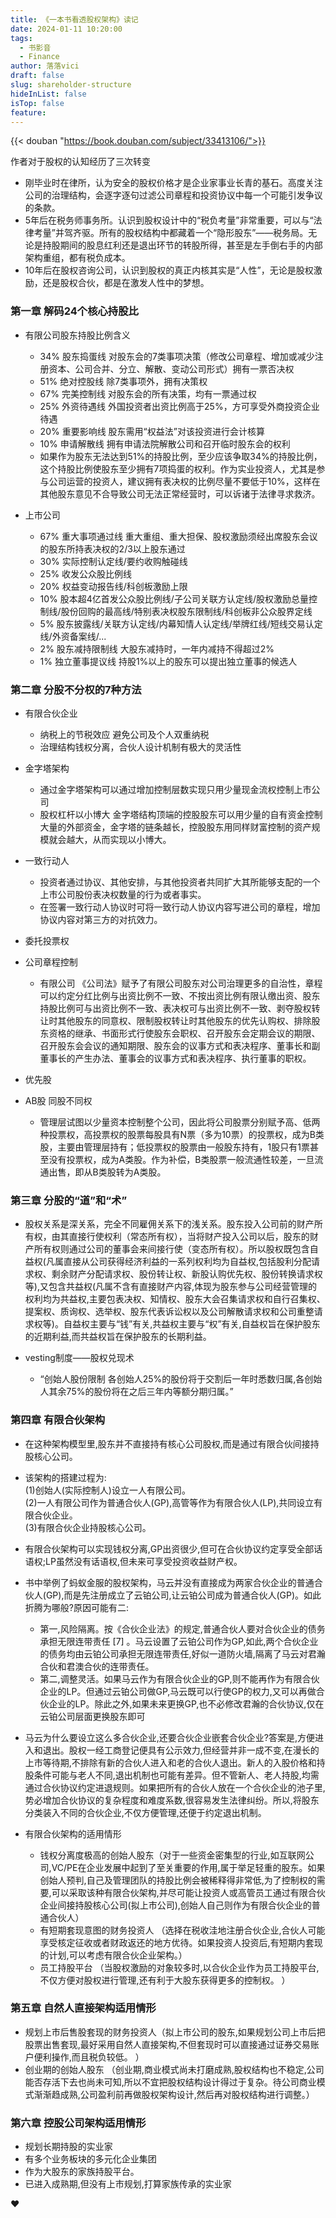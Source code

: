 ```yaml
---
title: 《一本书看透股权架构》读记
date: 2024-01-11 10:20:00
tags:
  - 书影音
  - Finance
author: 落落vici
draft: false
slug: shareholder-structure
hideInList: false
isTop: false
feature:
---
```


{{< douban "https://book.douban.com/subject/33413106/">}}

作者对于股权的认知经历了三次转变
- 刚毕业时在律所，认为安全的股权价格才是企业家事业长青的基石。高度关注公司的治理结构，会逐字逐句过滤公司章程和投资协议中每一个可能引发争议的条款。
- 5年后在税务师事务所。认识到股权设计中的“税负考量”非常重要，可以与“法律考量”并驾齐驱。所有的股权结构中都藏着一个“隐形股东”——税务局。无论是持股期间的股息红利还是退出环节的转股所得，甚至是左手倒右手的内部架构重组，都有税负成本。
- 10年后在股权咨询公司，认识到股权的真正内核其实是“人性”，无论是股权激励，还是股权合伙，都是在激发人性中的梦想。

### 第一章 解码24个核心持股比

- 有限公司股东持股比例含义
	- 34% 股东捣蛋线 对股东会的7类事项决策（修改公司章程、增加或减少注册资本、公司合并、分立、解散、变动公司形式）拥有一票否决权
	- 51% 绝对控股线 除7类事项外，拥有决策权
	- 67% 完美控制线 对股东会的所有决策，均有一票通过权
	- 25% 外资待遇线 外国投资者出资比例高于25%，方可享受外商投资企业待遇
	- 20% 重要影响线 股东需用“权益法”对该投资进行会计核算
	- 10% 申请解散线 拥有申请法院解散公司和召开临时股东会的权利
	- 如果作为股东无法达到51%的持股比例，至少应该争取34%的持股比例，这个持股比例使股东至少拥有7项捣蛋的权利。作为实业投资人，尤其是参与公司运营的投资人，建议拥有表决权的比例尽量不要低于10%，这样在其他股东意见不合导致公司无法正常经营时，可以诉诸于法律寻求救济。

- 上市公司
	- 67% 重大事项通过线 重大重组、重大担保、股权激励须经出席股东会议的股东所持表决权的2/3以上股东通过
	- 30% 实际控制认定线/要约收购触碰线
	- 25% 收发公众股比例线
	- 20% 权益变动报告线/科创板激励上限
	- 10% 股本超4亿首发公众股比例线/子公司关联方认定线/股权激励总量控制线/股份回购的最高线/特别表决权股东限制线/科创板非公众股界定线
	- 5% 股东披露线/关联方认定线/内幕知情人认定线/举牌红线/短线交易认定线/外资备案线/...
	- 2% 股东减持限制线 大股东减持时，一年内减持不得超过2%
	- 1% 独立董事提议线 持股1%以上的股东可以提出独立董事的候选人

### 第二章 分股不分权的7种方法

- 有限合伙企业
	- 纳税上的节税效应 避免公司及个人双重纳税
	- 治理结构钱权分离，合伙人设计机制有极大的灵活性

- 金字塔架构
	- 通过金字塔架构可以通过增加控制层数实现只用少量现金流权控制上市公司
	- 股权杠杆以小博大 金字塔结构顶端的控股股东可以用少量的自有资金控制大量的外部资金，金字塔的链条越长，控股股东用同样财富控制的资产规模就会越大，从而实现以小博大。

- 一致行动人
	- 投资者通过协议、其他安排，与其他投资者共同扩大其所能够支配的一个上市公司股份表决权数量的行为或者事实。
	- 在签署一致行动人协议时可将一致行动人协议内容写进公司的章程，增加协议内容对第三方的对抗效力。

- 委托投票权

- 公司章程控制
	- 有限公司 《公司法》赋予了有限公司股东对公司治理更多的自治性，章程可以约定分红比例与出资比例不一致、不按出资比例有限认缴出资、股东持股比例可与出资比例不一致、表决权可与出资比例不一致、剥夺股权转让时其他股东的同意权、限制股权转让时其他股东的优先认购权、排除股东资格的继承、书面形式行使股东会职权、召开股东会定期会议的期限、召开股东会会议的通知期限、股东会的议事方式和表决程序、董事长和副董事长的产生办法、董事会的议事方式和表决程序、执行董事的职权。

- 优先股

- AB股 同股不同权
	- 管理层试图以少量资本控制整个公司，因此将公司股票分别赋予高、低两种投票权，高投票权的股票每股具有N票（多为10票）的投票权，成为B类股，主要由管理层持有；低投票权的股票由一般股东持有，1股只有1票甚至没有投票权，成为A类股。作为补偿，B类股票一般流通性较差，一旦流通出售，即从B类股转为A类股。

### 第三章 分股的“道”和“术”

- 股权关系是深关系，完全不同雇佣关系下的浅关系。股东投入公司前的财产所有权，由其直接行使权利（常态所有权），当将财产投入公司以后，股东的财产所有权则通过公司的董事会来间接行使（变态所有权）。所以股权既包含自益权(凡属直接从公司获得经济利益的一系列权利均为自益权,包括股利分配请求权、剩余财产分配请求权、股份转让权、新股认购优先权、股份转换请求权等),又包含共益权(凡属不含有直接财产内容,体现为股东参与公司经营管理的权利均为共益权,主要包表决权、知情权、股东大会召集请求权和自行召集权、提案权、质询权、选举权、股东代表诉讼权以及公司解散请求权和公司重整请求权等)。自益权主要与“钱”有关,共益权主要与“权”有关,自益权旨在保护股东的近期利益,而共益权旨在保护股东的长期利益。  

- vesting制度——股权兑现术
	- “创始人股份限制 各创始人25%的股份将于交割后一年时悉数归属,各创始人其余75%的股份将在之后三年内等额分期归属。”

### 第四章 有限合伙架构

- 在这种架构模型里,股东并不直接持有核心公司股权,而是通过有限合伙间接持股核心公司。
- 该架构的搭建过程为:    
    (1)创始人(实际控制人)设立一人有限公司。  
    (2)一人有限公司作为普通合伙人(GP),高管等作为有限合伙人(LP),共同设立有限合伙企业。  
    (3)有限合伙企业持股核心公司。      

- 有限合伙架构可以实现钱权分离,GP出资很少,但可在合伙协议约定享受全部话语权;LP虽然没有话语权,但未来可享受投资收益财产权。
- 书中举例了蚂蚁金服的股权架构，马云并没有直接成为两家合伙企业的普通合伙人(GP),而是先注册成立了云铂公司,让云铂公司成为普通合伙人(GP)。如此折腾为哪般?原因可能有二:
	- 第一,风险隔离。按《合伙企业法》的规定,普通合伙人要对合伙企业的债务承担无限连带责任 [7] 。马云设置了云铂公司作为GP,如此,两个合伙企业的债务均由云铂公司承担无限连带责任,好似一道防火墙,隔离了马云对君瀚合伙和君澳合伙的连带责任。
	- 第二,调整灵活。如果马云作为有限合伙企业的GP,则不能再作为有限合伙企业的LP。但通过云铂公司做GP,马云既可以行使GP的权力,又可以再做合伙企业的LP。除此之外,如果未来更换GP,也不必修改君瀚的合伙协议,仅在云铂公司层面更换股东即可

- 马云为什么要设立这么多合伙企业,还要合伙企业嵌套合伙企业?答案是,方便进入和退出。股权一经工商登记便具有公示效力,但经营并非一成不变,在漫长的上市等待期,不排除有新的合伙人进入和老的合伙人退出。新人的入股价格和持股条件可能与老人不同,退出机制也可能有差异。但不管新人、老人持股,均需通过合伙协议约定进退规则。如果把所有的合伙人放在一个合伙企业的池子里,势必增加合伙协议的复杂程度和难度系数,很容易发生法律纠纷。所以,将股东分类装入不同的合伙企业,不仅方便管理,还便于约定退出机制。

- 有限合伙架构的适用情形
	- 钱权分离度极高的创始人股东（对于一些资金密集型的行业,如互联网公司,VC/PE在企业发展中起到了至关重要的作用,属于举足轻重的股东。如果创始人预判,自己及管理团队的持股比例会被稀释得非常低,为了控制权的需要,可以采取该种有限合伙架构,并尽可能让投资人或高管员工通过有限合伙企业间接持股核心公司(拟上市公司),创始人自己则作为有限合伙企业的普通合伙人）
	- 有短期套现意图的财务投资人 （选择在税收洼地注册合伙企业,合伙人可能享受核定征收或者财政返还的地方优待。如果投资人投资后,有短期内套现的计划,可以考虑有限合伙企业架构。）
	- 员工持股平台 （当股权激励的对象较多时,以合伙企业作为员工持股平台,不仅方便对股权进行管理,还有利于大股东获得更多的控制权。 ）

### 第五章 自然人直接架构适用情形

- 规划上市后售股套现的财务投资人（拟上市公司的股东,如果规划公司上市后把股票出售套现,最好采用自然人直接架构,不但套现时可以直接通过证券交易账户便利操作,而且税负较低。 ）
- 创业期的创始人股东 （创业期,商业模式尚未打磨成熟,股权结构也不稳定,公司能否存活下去也尚未可知,所以不宜把股权结构设计得过于复杂。待公司商业模式渐渐趋成熟,公司盈利前再做股权架构设计,然后再对股权结构进行调整。）

### 第六章 控股公司架构适用情形

- 规划长期持股的实业家
- 有多个业务板块的多元化企业集团
- 作为大股东的家族持股平台。
- 已进入成熟期,但没有上市规划,打算家族传承的实业家

❤